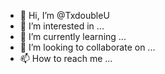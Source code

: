 - 👋 Hi, I’m @TxdoubleU
- 👀 I’m interested in ...
- 🌱 I’m currently learning ...
- 💞️ I’m looking to collaborate on ...
- 📫 How to reach me ...

<!---
TxdoubleU/TxdoubleU is a ✨ special ✨ repository because its `README.md` (this file) appears on your GitHub profile.
You can click the Preview link to take a look at your changes.
--->
